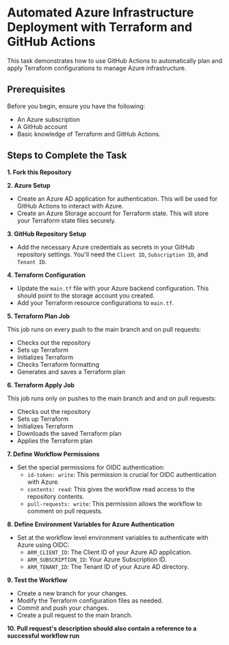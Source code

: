 # Automated Azure Infrastructure Deployment with Terraform and GitHub Actions

This task demonstrates how to use GitHub Actions to automatically plan and apply Terraform configurations to manage Azure infrastructure.

## Prerequisites

Before you begin, ensure you have the following:

- An Azure subscription
- A GitHub account
- Basic knowledge of Terraform and GitHub Actions.

## Steps to Complete the Task

**1. Fork this Repository**

**2. Azure Setup**

- Create an Azure AD application for authentication. This will be used for GitHub Actions to interact with Azure.
- Create an Azure Storage account for Terraform state. This will store your Terraform state files securely.

**3. GitHub Repository Setup**

- Add the necessary Azure credentials as secrets in your GitHub repository settings. You'll need the `Client ID`, `Subscription ID`, and `Tenant ID`.

**4. Terraform Configuration**

- Update the `main.tf` file with your Azure backend configuration. This should point to the storage account you created.
- Add your Terraform resource configurations to `main.tf`.

**5. Terraform Plan Job**

This job runs on every push to the main branch and on pull requests:

- Checks out the repository
- Sets up Terraform
- Initializes Terraform
- Checks Terraform formatting
- Generates and saves a Terraform plan

**6. Terraform Apply Job**

This job runs only on pushes to the main branch and and on pull requests:

- Checks out the repository
- Sets up Terraform
- Initializes Terraform
- Downloads the saved Terraform plan
- Applies the Terraform plan

**7. Define Workflow Permissions**

- Set the special permissions for OIDC authentication:
    * `id-token: write`: This permission is crucial for OIDC authentication with Azure.
    * `contents: read`: This gives the workflow read access to the repository contents.
    * `pull-requests: write`: This permission allows the workflow to comment on pull requests.

**8. Define Environment Variables for Azure Authentication**

- Set at the workflow level environment variables to authenticate with Azure using OIDC:
    * `ARM_CLIENT_ID`: The Client ID of your Azure AD application.
    * `ARM_SUBSCRIPTION_ID`: Your Azure Subscription ID.
    * `ARM_TENANT_ID`: The Tenant ID of your Azure AD directory.

**9. Test the Workflow**

- Create a new branch for your changes.
- Modify the Terraform configuration files as needed.
- Commit and push your changes.
- Create a pull request to the main branch.

**10. Pull request's description should also contain a reference to a successful workflow run**

